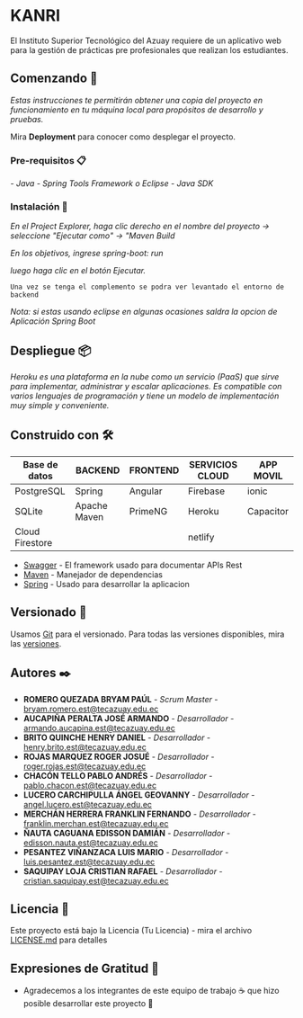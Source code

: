 # KANRI

El Instituto Superior Tecnológico del Azuay requiere de un aplicativo web para la gestión de prácticas pre profesionales que realizan los estudiantes.

## Comenzando 🚀

_Estas instrucciones te permitirán obtener una copia del proyecto en funcionamiento en tu máquina local para propósitos de desarrollo y pruebas._

Mira **Deployment** para conocer como desplegar el proyecto.


### Pre-requisitos 📋

_- Java_
_- Spring Tools Framework o Eclipse_
_- Java SDK_



### Instalación 🔧

_En el Project Explorer, haga clic derecho en el nombre del proyecto -> seleccione "Ejecutar como" -> "Maven Build_

_En los objetivos, ingrese spring-boot: run_

_luego haga clic en el botón Ejecutar._

```
Una vez se tenga el complemento se podra ver levantado el entorno de backend
```

_Nota: si estas usando eclipse en algunas ocasiones saldra la opcion de Aplicación Spring Boot_


## Despliegue 📦

_Heroku es una plataforma en la nube como un servicio (PaaS) que sirve para implementar, administrar y escalar aplicaciones. Es compatible con varios lenguajes de programación y tiene un modelo de implementación muy simple y conveniente._

## Construido con 🛠️

| Base de datos | BACKEND | FRONTEND | SERVICIOS CLOUD | APP MOVIL | 
| --- | --- | --- | --- | --- | 
| PostgreSQL | Spring | Angular | Firebase | ionic | 
| SQLite | Apache Maven | PrimeNG | Heroku | Capacitor | 
| Cloud Firestore |  |  | netlify |  | 


* [Swagger](https://proyetotdsbackend.herokuapp.com/swagger-ui/index.html#/auth-controller/loginUsingPOST) - El framework usado para documentar APIs Rest
* [Maven](https://maven.apache.org/) - Manejador de dependencias
* [Spring](https://rometools.github.io/rome/) - Usado para desarrollar la aplicacion 


## Versionado 📌

Usamos [Git](github.com) para el versionado. Para todas las versiones disponibles, mira las [versiones](https://github.com/Complexivo-Instituo/ProyetoTDSBackend).

## Autores ✒️

* **ROMERO QUEZADA BRYAM PAÚL** - *Scrum Master* - bryam.romero.est@tecazuay.edu.ec
* **AUCAPIÑA PERALTA JOSÉ ARMANDO** - *Desarrollador* - armando.aucapina.est@tecazuay.edu.ec
* **BRITO QUINCHE HENRY DANIEL** - *Desarrollador* - henry.brito.est@tecazuay.edu.ec
* **ROJAS MARQUEZ ROGER JOSUÉ** - *Desarrollador* - roger.rojas.est@tecazuay.edu.ec
* **CHACÓN TELLO PABLO ANDRÉS** - *Desarrollador* - pablo.chacon.est@tecazuay.edu.ec
* **LUCERO CARCHIPULLA ÁNGEL GEOVANNY** - *Desarrollador* - angel.lucero.est@tecazuay.edu.ec
* **MERCHÁN HERRERA FRANKLIN FERNANDO** - *Desarrollador* - franklin.merchan.est@tecazuay.edu.ec
* **ÑAUTA CAGUANA EDISSON DAMIÁN** - *Desarrollador* - edisson.nauta.est@tecazuay.edu.ec 
* **PESANTEZ VIÑANZACA LUIS MARIO** - *Desarrollador* - luis.pesantez.est@tecazuay.edu.ec
* **SAQUIPAY LOJA CRISTIAN RAFAEL** - *Desarrollador* - cristian.saquipay.est@tecazuay.edu.ec


## Licencia 📄

Este proyecto está bajo la Licencia (Tu Licencia) - mira el archivo [LICENSE.md](LICENSE.md) para detalles

## Expresiones de Gratitud 🎁

* Agradecemos a los integrantes de este equipo de trabajo ☕ que hizo posible desarrollar este proyecto 📢

